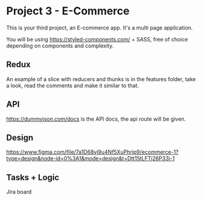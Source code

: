 # Project 3 - E-Commerce

This is your third project, an E-commerce app. It's a multi page application.

You will be using https://styled-components.com/ + SASS, free of choice depending on components and complexity.

## Redux

An example of a slice with reducers and thunks is in the features folder, take a look, read the comments and make it similar to that.

## API

https://dummyjson.com/docs is the API docs, the api route will be given.

## Design

https://www.figma.com/file/7a1D68vj9u4Nf5XuPhrjp9/ecommerce-1?type=design&node-id=0%3A1&mode=design&t=Dtt15tLFTj26P33i-1

## Tasks + Logic

Jira board

